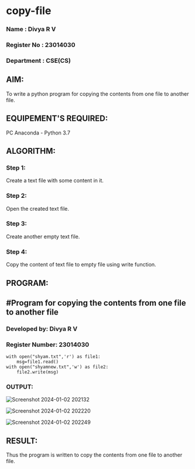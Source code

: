 # copy-file
### Name : Divya R V
### Register No : 23014030
### Department : CSE(CS)
## AIM:
To write a python program for copying the contents from one file to another file.
## EQUIPEMENT'S REQUIRED: 
PC
Anaconda - Python 3.7
## ALGORITHM: 
### Step 1:
Create a text file with some content in it.
### Step 2: 
Open the created text file. 
### Step 3: 
Create another empty text file.
### Step 4:  
Copy the content of text file to empty file using write function. 

## PROGRAM:
## #Program for copying the contents from one file to another file
### Developed by: Divya R V
### Register Number: 23014030
```
with open("shyam.txt",'r') as file1:
    msg=file1.read()
with open("shyamnew.txt",'w') as file2:
    file2.write(msg)
```
### OUTPUT:
![Screenshot 2024-01-02 202132](https://github.com/rdivyav/copy-file/assets/148604723/63ea897a-1281-410d-9aea-b55e40139b93)

![Screenshot 2024-01-02 202220](https://github.com/rdivyav/copy-file/assets/148604723/e948ecea-1550-4e9c-90cf-f451039b6ed2)

![Screenshot 2024-01-02 202249](https://github.com/rdivyav/copy-file/assets/148604723/0f14a16d-f618-4032-b5e2-305cc917cd78)

## RESULT:
Thus the program is written to copy the contents from one file to another file.

